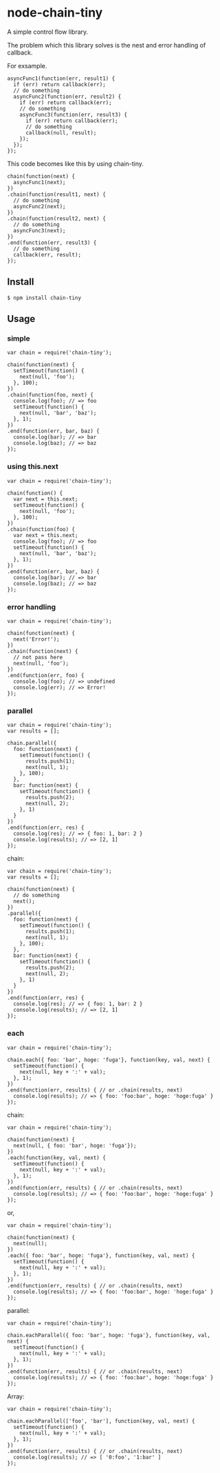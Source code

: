 # node-chain-tiny

A simple control flow library.

The problem which this library solves is the nest and error handling of callback.

For exsample.

    asyncFunc1(function(err, result1) {
      if (err) return callback(err);
      // do something
      asyncFunc2(function(err, result2) {
        if (err) return callback(err);
        // do something
        asyncFunc3(function(err, result3) {
          if (err) return callback(err);
          // do something
          callback(null, result);
        });
      });
    });

This code becomes like this by using chain-tiny. 

    chain(function(next) {
      asyncFunc1(next);
    })
    .chain(function(result1, next) {
      // do something
      asyncFunc2(next);
    })
    .chain(function(result2, next) {
      // do something
      asyncFunc3(next);
    })
    .end(function(err, result3) {
      // do something
      callback(err, result);
    });

## Install

    $ npm install chain-tiny

## Usage

### simple

    var chain = require('chain-tiny');

    chain(function(next) {
      setTimeout(function() {
        next(null, 'foo');
      }, 100);
    })
    .chain(function(foo, next) {
      console.log(foo); // => foo
      setTimeout(function() {
        next(null, 'bar', 'baz');
      }, 1);
    })
    .end(function(err, bar, baz) {
      console.log(bar); // => bar
      console.log(baz); // => baz
    });

### using this.next

    var chain = require('chain-tiny');

    chain(function() {
      var next = this.next;
      setTimeout(function() {
        next(null, 'foo');
      }, 100);
    })
    .chain(function(foo) {
      var next = this.next;
      console.log(foo); // => foo
      setTimeout(function() {
        next(null, 'bar', 'baz');
      }, 1);
    })
    .end(function(err, bar, baz) {
      console.log(bar); // => bar
      console.log(baz); // => baz
    });

### error handling

    var chain = require('chain-tiny');

    chain(function(next) {
      next('Error!');
    })
    .chain(function(next) {
      // not pass here
      next(null, 'foo');
    })
    .end(function(err, foo) {
      console.log(foo); // => undefined
      console.log(err); // => Error!
    });

### parallel

    var chain = require('chain-tiny');
    var results = [];

    chain.parallel({
      foo: function(next) {
        setTimeout(function() {
          results.push(1);
          next(null, 1);
        }, 100);
      },
      bar: function(next) {
        setTimeout(function() {
          results.push(2);
          next(null, 2);
        }, 1)
      }
    })
    .end(function(err, res) {
      console.log(res); // => { foo: 1, bar: 2 }
      console.log(results); // => [2, 1]
    });

chain:

    var chain = require('chain-tiny');
    var results = [];

    chain(function(next) {
      // do something
      next();
    })
    .parallel({
      foo: function(next) {
        setTimeout(function() {
          results.push(1);
          next(null, 1);
        }, 100);
      },
      bar: function(next) {
        setTimeout(function() {
          results.push(2);
          next(null, 2);
        }, 1)
      }
    })
    .end(function(err, res) {
      console.log(res); // => { foo: 1, bar: 2 }
      console.log(results); // => [2, 1]
    });

### each

    var chain = require('chain-tiny');

    chain.each({ foo: 'bar', hoge: 'fuga'}, function(key, val, next) {
      setTimeout(function() {
        next(null, key + ':' + val);
      }, 1);
    })
    .end(function(err, results) { // or .chain(results, next)
      console.log(results); // => { foo: 'foo:bar', hoge: 'hoge:fuga' }
    });

chain:

    var chain = require('chain-tiny');

    chain(function(next) {
      next(null, { foo: 'bar', hoge: 'fuga'});
    })
    .each(function(key, val, next) {
      setTimeout(function() {
        next(null, key + ':' + val);
      }, 1);
    })
    .end(function(err, results) { // or .chain(results, next)
      console.log(results); // => { foo: 'foo:bar', hoge: 'hoge:fuga' }
    });

or,

    var chain = require('chain-tiny');

    chain(function(next) {
      next(null);
    })
    .each({ foo: 'bar', hoge: 'fuga'}, function(key, val, next) {
      setTimeout(function() {
        next(null, key + ':' + val);
      }, 1);
    })
    .end(function(err, results) { // or .chain(results, next)
      console.log(results); // => { foo: 'foo:bar', hoge: 'hoge:fuga' }
    });

parallel:

    var chain = require('chain-tiny');

    chain.eachParallel({ foo: 'bar', hoge: 'fuga'}, function(key, val, next) {
      setTimeout(function() {
        next(null, key + ':' + val);
      }, 1);
    })
    .end(function(err, results) { // or .chain(results, next)
      console.log(results); // => { foo: 'foo:bar', hoge: 'hoge:fuga' }
    });

Array:

    var chain = require('chain-tiny');

    chain.eachParallel(['foo', 'bar'], function(key, val, next) {
      setTimeout(function() {
        next(null, key + ':' + val);
      }, 1);
    })
    .end(function(err, results) { // or .chain(results, next)
      console.log(results); // => [ '0:foo', '1:bar' ]
    });
